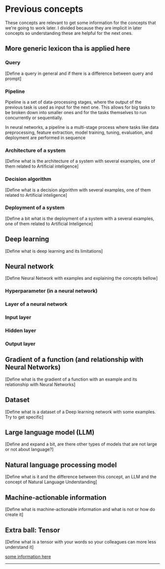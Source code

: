 # Previous concepts
These concepts are relevant to get some information for the concepts that we're going to work later. I divided because they are implicit in later concepts so understanding these are helpful for the next ones. 

## More generic lexicon tha is applied here

### Query
[Define a query in general and if there is a difference between query and prompt]

### Pipeline 
Pipeline is a set of data-processing stages, where the output of the previous task is used as input for the next one. This allows for big tasks to be broken down into smaller ones and for the tasks themselves to run concurrently or sequentially.

In neural networks, a pipeline is a multi-stage process where tasks like data preprocessing, feature extraction, model training, tuning, evaluation, and deployment are performed in sequence

### Architecture of a system
[Define what is the architecture of a system with several examples, one of them related to Artificial inteligence]

### Decision algorithm 
[Define what is a decision algorithm with several examples, one of them related to Artificial inteligence]

### Deployment of a system 
[Define a bit what is the deployment of a system with a several examples, one of them related to Artificial Inteligence]

## Deep learning
[Define what is deep learning and its limitations]


## Neural network
[Define Neural Network with examples and explaining the concepts bellow]

### Hyperparameter (in a neural network)

### Layer of a neural network

### Input layer

### Hidden layer

### Output layer

## Gradient of a function (and relationship with Neural Networks)
[Define what is the gradient of a function with an example and its relationship with Neural Networks]

## Dataset
[Define what is a dataset of a Deep learning network with some examples. Try to get specific]


## Large language model (LLM)
[Define and expand a bit, are there other types of models that are not large or not about language?]


## Natural language processing model 
[Define what is it and the difference between this concept, an LLM and the concept of Natural Language Understanding]

## Machine-actionable information
[Define what is machine-actionable information and what is not or how do create it]

## Extra ball: Tensor
[Define what is a tensor with your words so your colleagues can more less understand it]

[some information here](https://en.wikipedia.org/wiki/Tensor_(machine_learning))


---
